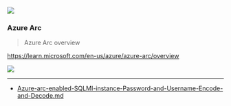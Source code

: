 ![](https://techcommunity.microsoft.com/t5/image/serverpage/image-id/432861i12275A92C6917596/image-dimensions/2000?v=v2&px=-1)

### Azure Arc

> Azure Arc overview

https://learn.microsoft.com/en-us/azure/azure-arc/overview

<img src="https://www.devopsschool.com/blog/wp-content/uploads/2021/09/azure-arc.png"  />

---

-  [Azure-arc-enabled-SQLMI-instance-Password-and-Username-Encode-and-Decode.md](docs/Azure-arc-enabled-SQLMI-instance-Password-and-Username-Encode-and-Decode.md) 
